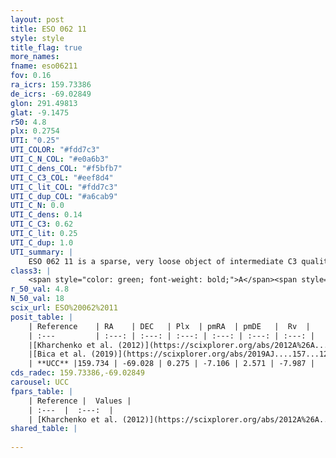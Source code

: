 ```yaml
---
layout: post
title: ESO 062 11
style: style
title_flag: true
more_names: 
fname: eso06211
fov: 0.16
ra_icrs: 159.73386
de_icrs: -69.02849
glon: 291.49813
glat: -9.1475
r50: 4.8
plx: 0.2754
UTI: "0.25"
UTI_COLOR: "#fdd7c3"
UTI_C_N_COL: "#e0a6b3"
UTI_C_dens_COL: "#f5bfb7"
UTI_C_C3_COL: "#eef8d4"
UTI_C_lit_COL: "#fdd7c3"
UTI_C_dup_COL: "#a6cab9"
UTI_C_N: 0.0
UTI_C_dens: 0.14
UTI_C_C3: 0.62
UTI_C_lit: 0.25
UTI_C_dup: 1.0
UTI_summary: |
    ESO 062 11 is a sparse, very loose object of intermediate C3 quality. It is poorly studied in the literature, with no articles listed in the last 6 years.<br><br><span style="color: #99180f; font-weight: bold;">Warning: </span>contains less than 25 stars with <i>P>0.5</i> estimated.
class3: |
    <span style="color: green; font-weight: bold;">A</span><span style="color: red; font-weight: bold;">C</span>
r_50_val: 4.8
N_50_val: 18
scix_url: ESO%20062%2011
posit_table: |
    | Reference    | RA    | DEC   | Plx  | pmRA  | pmDE   |  Rv  |
    | :---         | :---: | :---: | :---: | :---: | :---: | :---: |
    |[Kharchenko et al. (2012)](https://scixplorer.org/abs/2012A%26A...543A.156K) | 159.735 | -69.035 | -- | -8.91 | 6.21 | -- |
    |[Bica et al. (2019)](https://scixplorer.org/abs/2019AJ....157...12B) | 159.72 | -69.026 | -- | -- | -- | -- |
    | **UCC** |159.734 | -69.028 | 0.275 | -7.106 | 2.571 | -7.987 | 
cds_radec: 159.73386,-69.02849
carousel: UCC
fpars_table: |
    | Reference |  Values |
    | :---  |  :---:  |
    | [Kharchenko et al. (2012)](https://scixplorer.org/abs/2012A%26A...543A.156K) | `e_bv=0.458, distance=2695, log_age=9.08` |
shared_table: |
    
---
```

